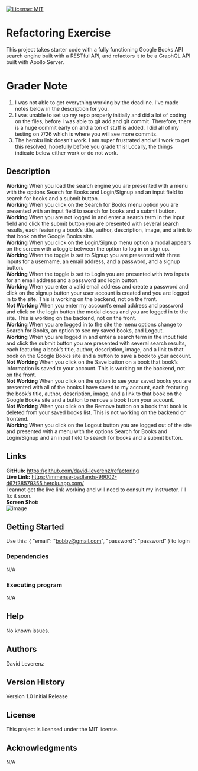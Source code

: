 [![License: MIT](https://img.shields.io/badge/License-MIT-yellow.svg)](https://opensource.org/licenses/MIT)
# Refactoring Exercise
This project takes starter code with a fully functioning Google Books API search engine built with a RESTful API, and refactors it to be a GraphQL API built with Apollo Server.

# Grader Note
1. I was not able to get everything working by the deadline.  I've made notes below in the description for you.
2. I was unable to set up my repo properly initially and did a lot of coding on the files, before I was able to git add and git commit.  Therefore, there is a huge commit early on and a ton of stuff is added.  I did all of my testing on 7/26 which is where you will see more commits.
3. The heroku link doesn't work.  I am super frustrated and will work to get this resolved, hopefully before you grade this!  Locally, the things indicate below either work or do not work.

## Description
**Working** When you load the search engine you are presented with a menu with the options Search for Books and Login/Signup and an input field to search for books and a submit button.<br>
**Working** When you click on the Search for Books menu option you are presented with an input field to search for books and a submit button.<br>
**Working** When you are not logged in and enter a search term in the input field and click the submit button you are presented with several search results, each featuring a book’s title, author, description, image, and a link to that book on the Google Books site.<br>
**Working** When you click on the Login/Signup menu option a modal appears on the screen with a toggle between the option to log in or sign up.<br>
**Working** When the toggle is set to Signup you are presented with three inputs for a username, an email address, and a password, and a signup button.<br>
**Working** When the toggle is set to Login you are presented with two inputs for an email address and a password and login button.<br>
**Working** When you enter a valid email address and create a password and click on the signup button your user account is created and you are logged in to the site.  This is working on the backend, not on the front.<br>
**Not Working** When you enter my account’s email address and password and click on the login button the modal closes and you are logged in to the site. This is working on the backend, not on the front.<br>
**Working** When you are logged in to the site the menu options change to Search for Books, an option to see my saved books, and Logout.<br>
**Working** When you are logged in and enter a search term in the input field and click the submit button you are presented with several search results, each featuring a book’s title, author, description, image, and a link to that book on the Google Books site and a button to save a book to your account.<br>
**Not Working** When you click on the Save button on a book that book’s information is saved to your account.  This is working on the backend, not on the front.<br>
**Not Working**  When you click on the option to see your saved books you are presented with all of the books I have saved to my account, each featuring the book’s title, author, description, image, and a link to that book on the Google Books site and a button to remove a book from your account.<br>
**Not Working**  When you click on the Remove button on a book that book is deleted from your saved books list.  This is not working on the backend or frontend.<br>
**Working** When you click on the Logout button you are logged out of the site and presented with a menu with the options Search for Books and Login/Signup and an input field to search for books and a submit button.

## Links
**GitHub:** https://github.com/david-leverenz/refactoring<br>
**Live Link:** https://immense-badlands-99002-d67f38579355.herokuapp.com/<br>
I cannot get the live link working and will need to consult my instructor.  I'll fix it soon.<br>
**Screen Shot:** <br>
![image](https://github.com/david-leverenz/refactoring/assets/131185593/5afc3299-eb09-4df4-b369-d3075939c8d9)


## Getting Started
Use this:
{  "email": "bobby@gmail.com",
  "password": "password"
} to login
### Dependencies
N/A
### Executing program
N/A
## Help
No known issues.
## Authors
David Leverenz 
## Version History
Version 1.0 Initial Release
## License
This project is licensed under the MIT license.
## Acknowledgments
N/A



